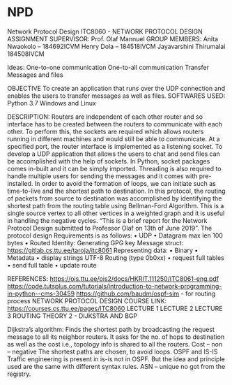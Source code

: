 # NPD
Network Protocol Design
                               ITC8060 - NETWORK PROTOCOL DESIGN ASSIGNMENT
                                    SUPERVISOR: Prof. Olaf Mannuel
                                        GROUP MEMBERS:
                                    Anita Nwaokolo – 184692ICVM
                                      Henry Dola – 184518IVCM
                                Jayavarshini Thirumalai 184508IVCM
                                
                                
Ideas:
One-to-one communication
One-to-all communication
Transfer Messages and files

OBJECTIVE
To create an application that runs over the UDP connection and enables the users to transfer messages as well as files.
SOFTWARES USED:
Python 3.7
Windows and Linux

DESCRIPTION:
Routers are independent of each other router and so interface has to be created between the routers to communicate with each other. To perform this, the sockets are required which allows routers running in different machines and would still be able to communicate. At a specified port, the router interface is implemented as a listening socket.
To develop a UDP application that allows the users to chat and send files can be accomplished with the help of sockets. In Python, socket packages comes in-built and it can be simply imported. Threading is also required to handle multiple users for sending the messages and it comes with pre-installed.
In order to avoid the formation of loops, we can initiate such as time-to-live and the shortest path to destination. In this protocol, the routing of packets from source to destination was accomplished by identifying the shortest path from the routing table using Bellman-Ford Algorithm. This is a single source vertex to all other vertices in a weighted graph and it is useful in handling the negative cycles.
“This is a brief report for the Network Protocol Design submitted to Professor Olaf on 13th of June 2019”.
The protocol design Requirements is as follows:
• UDP
• Datagram max len 100 bytes
• Routed
Identity: Generating GPG key
Message struct: https://gitlab.cs.ttu.ee/taroja/itc8061
Representing data:
• Binary
• Metadata
• display strings UTF-8
Routing (type 0b0xx)
• request full tables
• send full table
• update route

REFERENCES:
https://ois.ttu.ee/ois2/docs/HKRIT.111250/ITC8061-eng.pdf
https://code.tutsplus.com/tutorials/introduction-to-network-programming-in-python--cms-30459
https://github.com/baudm/ospf-sim - for routing process
NETWORK PROTOCOL DESIGN
COURSE LINK: https://courses.cs.ttu.ee/pages/ITC8060
LECTURE 1
LECTURE 2
LECTURE 3
ROUTING THEORY 2 - DIJKSTRA AND BGP

Dijkstra’s algorithm:
Finds the shortest path by broadcasting the request message to all its neighbor routers. It asks for the no. of hops to destination as well as the cost i.e., topology info is shared to all the routers.
Cost – non – negative
The shortest paths are chosen, to avoid loops.
OSPF and IS-IS
Traffic engineering is present in is-is not in OSPF. But the idea and principle used are the same with different syntax rules.
ASN – unique no got from the registry.
